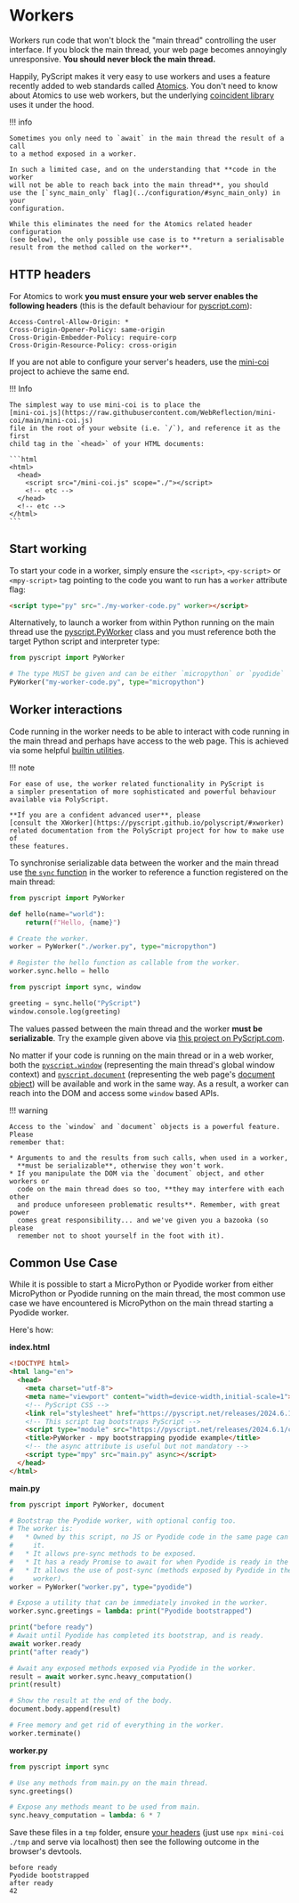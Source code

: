 # Workers

Workers run code that won't block the "main thread" controlling the user
interface. If you block the main thread, your web page becomes annoyingly
unresponsive. **You should never block the main thread.**

Happily, PyScript makes it very easy to use workers and uses a feature recently
added to web standards called
[Atomics](https://developer.mozilla.org/en-US/docs/Web/JavaScript/Reference/Global_Objects/Atomics).
You don't need to know about Atomics to use web workers, but the underlying
[coincident library](architecture.md#coincident)
uses it under the hood.

!!! info

    Sometimes you only need to `await` in the main thread the result of a call
    to a method exposed in a worker.

    In such a limited case, and on the understanding that **code in the worker
    will not be able to reach back into the main thread**, you should
    use the [`sync_main_only` flag](../configuration/#sync_main_only) in your
    configuration.

    While this eliminates the need for the Atomics related header configuration
    (see below), the only possible use case is to **return a serialisable
    result from the method called on the worker**.

## HTTP headers

For Atomics to work **you must ensure your web server enables the following
headers** (this is the default behaviour for
[pyscript.com](https://pyscript.com)):

```
Access-Control-Allow-Origin: *
Cross-Origin-Opener-Policy: same-origin
Cross-Origin-Embedder-Policy: require-corp
Cross-Origin-Resource-Policy: cross-origin
```

If you are not able to configure your server's headers, use the
[mini-coi](https://github.com/WebReflection/mini-coi#readme) project to
achieve the same end.

!!! Info

    The simplest way to use mini-coi is to place the
    [mini-coi.js](https://raw.githubusercontent.com/WebReflection/mini-coi/main/mini-coi.js)
    file in the root of your website (i.e. `/`), and reference it as the first
    child tag in the `<head>` of your HTML documents:

    ```html
    <html>
      <head>
        <script src="/mini-coi.js" scope="./"></script> 
        <!-- etc -->
      </head>
      <!-- etc --> 
    </html>
    ```

## Start working

To start your code in a worker, simply ensure the `<script>`, `<py-script>` or
`<mpy-script>` tag pointing to the code you want to run has a `worker`
attribute flag:

```HTML title="Evaluating code in a worker"
<script type="py" src="./my-worker-code.py" worker></script>
```

Alternatively, to launch a worker from within Python running on the main thread
use the [pyscript.PyWorker](../builtins/#pyscriptpyworker) class and you must
reference both the target Python script and interpreter type:

```python title="Launch a worker from within Python"
from pyscript import PyWorker

# The type MUST be given and can be either `micropython` or `pyodide`
PyWorker("my-worker-code.py", type="micropython")
```

## Worker interactions

Code running in the worker needs to be able to interact with code running in
the main thread and perhaps have access to the web page. This is achieved via
some helpful [builtin utilities](../builtins).

!!! note

    For ease of use, the worker related functionality in PyScript is
    a simpler presentation of more sophisticated and powerful behaviour
    available via PolyScript.

    **If you are a confident advanced user**, please
    [consult the XWorker](https://pyscript.github.io/polyscript/#xworker)
    related documentation from the PolyScript project for how to make use of
    these features.

To synchronise serializable data between the worker and the main thread use
[the `sync` function](../builtins/#pyscriptsync) in the worker to reference a
function registered on the main thread:

```python title="Python code running on the main thread."
from pyscript import PyWorker

def hello(name="world"):
    return(f"Hello, {name}")

# Create the worker.
worker = PyWorker("./worker.py", type="micropython")

# Register the hello function as callable from the worker.
worker.sync.hello = hello
```

```python title="Python code in the resulting worker."
from pyscript import sync, window

greeting = sync.hello("PyScript")
window.console.log(greeting)
```

The values passed between the main thread and the worker **must be
serializable**. Try the example given above via
[this project on PyScript.com](https://pyscript.com/@ntoll/tiny-silence/latest).

No matter if your code is running on the main thread or in a web worker,
both the [`pyscript.window`](../builtins/#pyscriptwindow) (representing the main
thread's global window context) and
[`pyscript.document`](../builtins/#pyscriptdocument) (representing the web
page's
[document object](https://developer.mozilla.org/en-US/docs/Web/API/Document))
will be available and work in the same way. As a result, a worker can reach
into the DOM and access some `window` based APIs.

!!! warning

    Access to the `window` and `document` objects is a powerful feature. Please
    remember that:

    * Arguments to and the results from such calls, when used in a worker,
      **must be serializable**, otherwise they won't work.
    * If you manipulate the DOM via the `document` object, and other workers or
      code on the main thread does so too, **they may interfere with each other
      and produce unforeseen problematic results**. Remember, with great power
      comes great responsibility... and we've given you a bazooka (so please
      remember not to shoot yourself in the foot with it).

## Common Use Case

While it is possible to start a MicroPython or Pyodide worker from either
MicroPython or Pyodide running on the main thread, the most common use case
we have encountered is MicroPython on the main thread starting a Pyodide
worker.

Here's how:

**index.html**
```HTML title="Evaluate main.py via MicroPython on the main thread"
<!DOCTYPE html>
<html lang="en">
  <head>
    <meta charset="utf-8">
    <meta name="viewport" content="width=device-width,initial-scale=1">
    <!-- PyScript CSS -->
    <link rel="stylesheet" href="https://pyscript.net/releases/2024.6.1/core.css">
    <!-- This script tag bootstraps PyScript -->
    <script type="module" src="https://pyscript.net/releases/2024.6.1/core.js"></script>
    <title>PyWorker - mpy bootstrapping pyodide example</title>
    <!-- the async attribute is useful but not mandatory -->
    <script type="mpy" src="main.py" async></script>
  </head>
</html>
```

**main.py**
```Python title="MicroPython's main.py: bootstrapping a Pyodide worker."
from pyscript import PyWorker, document

# Bootstrap the Pyodide worker, with optional config too.
# The worker is:
#   * Owned by this script, no JS or Pyodide code in the same page can access
#     it.
#   * It allows pre-sync methods to be exposed.
#   * It has a ready Promise to await for when Pyodide is ready in the worker. 
#   * It allows the use of post-sync (methods exposed by Pyodide in the
#     worker).
worker = PyWorker("worker.py", type="pyodide")

# Expose a utility that can be immediately invoked in the worker. 
worker.sync.greetings = lambda: print("Pyodide bootstrapped")

print("before ready")
# Await until Pyodide has completed its bootstrap, and is ready.
await worker.ready
print("after ready")

# Await any exposed methods exposed via Pyodide in the worker.
result = await worker.sync.heavy_computation()
print(result)

# Show the result at the end of the body.
document.body.append(result)

# Free memory and get rid of everything in the worker.
worker.terminate()
```

**worker.py**
```Python title="The worker.py script runs in the Pyodide worker."
from pyscript import sync

# Use any methods from main.py on the main thread.
sync.greetings()

# Expose any methods meant to be used from main.
sync.heavy_computation = lambda: 6 * 7
```

Save these files in a `tmp` folder, ensure [your headers](#http-headers) (just
use `npx mini-coi ./tmp` and serve via localhost) then see the following
outcome in the browser's devtools. 

```
before ready
Pyodide bootstrapped
after ready
42
```
